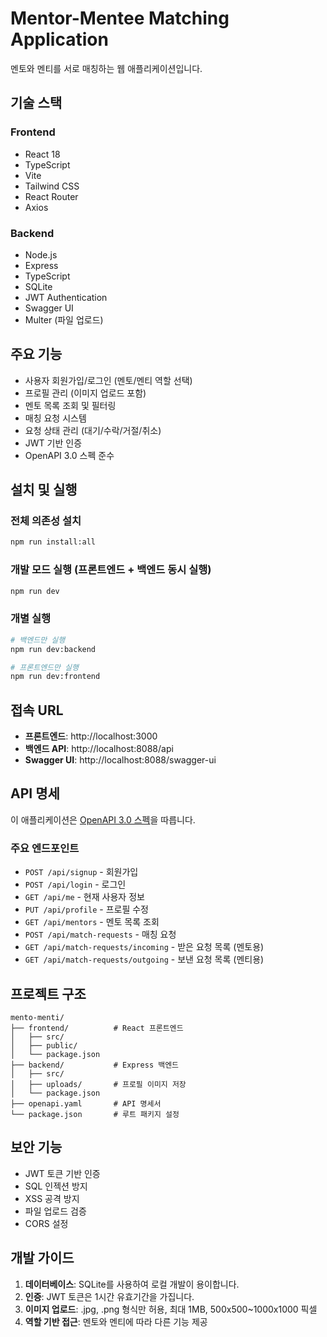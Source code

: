 # Mentor-Mentee Matching Application

멘토와 멘티를 서로 매칭하는 웹 애플리케이션입니다.

## 기술 스택

### Frontend
- React 18
- TypeScript
- Vite
- Tailwind CSS
- React Router
- Axios

### Backend
- Node.js
- Express
- TypeScript
- SQLite
- JWT Authentication
- Swagger UI
- Multer (파일 업로드)

## 주요 기능

- 사용자 회원가입/로그인 (멘토/멘티 역할 선택)
- 프로필 관리 (이미지 업로드 포함)
- 멘토 목록 조회 및 필터링
- 매칭 요청 시스템
- 요청 상태 관리 (대기/수락/거절/취소)
- JWT 기반 인증
- OpenAPI 3.0 스펙 준수

## 설치 및 실행

### 전체 의존성 설치
```bash
npm run install:all
```

### 개발 모드 실행 (프론트엔드 + 백엔드 동시 실행)
```bash
npm run dev
```

### 개별 실행
```bash
# 백엔드만 실행
npm run dev:backend

# 프론트엔드만 실행
npm run dev:frontend
```

## 접속 URL

- **프론트엔드**: http://localhost:3000
- **백엔드 API**: http://localhost:8088/api
- **Swagger UI**: http://localhost:8088/swagger-ui

## API 명세

이 애플리케이션은 [OpenAPI 3.0 스펙](./openapi.yaml)을 따릅니다.

### 주요 엔드포인트

- `POST /api/signup` - 회원가입
- `POST /api/login` - 로그인
- `GET /api/me` - 현재 사용자 정보
- `PUT /api/profile` - 프로필 수정
- `GET /api/mentors` - 멘토 목록 조회
- `POST /api/match-requests` - 매칭 요청
- `GET /api/match-requests/incoming` - 받은 요청 목록 (멘토용)
- `GET /api/match-requests/outgoing` - 보낸 요청 목록 (멘티용)

## 프로젝트 구조

```
mento-menti/
├── frontend/          # React 프론트엔드
│   ├── src/
│   ├── public/
│   └── package.json
├── backend/           # Express 백엔드
│   ├── src/
│   ├── uploads/       # 프로필 이미지 저장
│   └── package.json
├── openapi.yaml       # API 명세서
└── package.json       # 루트 패키지 설정
```

## 보안 기능

- JWT 토큰 기반 인증
- SQL 인젝션 방지
- XSS 공격 방지
- 파일 업로드 검증
- CORS 설정

## 개발 가이드

1. **데이터베이스**: SQLite를 사용하여 로컬 개발이 용이합니다.
2. **인증**: JWT 토큰은 1시간 유효기간을 가집니다.
3. **이미지 업로드**: .jpg, .png 형식만 허용, 최대 1MB, 500x500~1000x1000 픽셀
4. **역할 기반 접근**: 멘토와 멘티에 따라 다른 기능 제공

